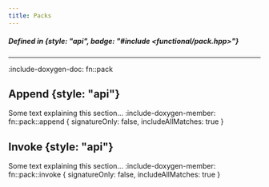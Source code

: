 ```yaml
---
title: Packs
---
```


##### Defined in {style: "api", badge: "#include <functional/pack.hpp>"}

---

:include-doxygen-doc: fn::pack

## Append {style: "api"}
Some text explaining this section...
:include-doxygen-member: fn::pack::append { signatureOnly: false, includeAllMatches: true }

## Invoke {style: "api"}
Some text explaining this section...
:include-doxygen-member: fn::pack::invoke { signatureOnly: false, includeAllMatches: true }
